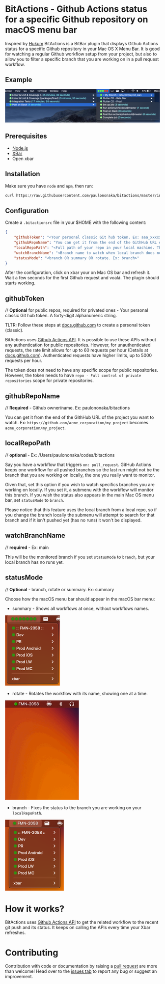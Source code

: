 # BitActions - Github Actions status for a specific Github repository on macOS menu bar

Inspired by [Hukum](https://github.com/abskmj/hukum) BitActions is a BitBar plugin that displays Github Actions status for a specific Github repository in your Mac OS X Menu Bar.
It is good for watching a regular Github workflow setup from your project, but also to allow you to filter a specific branch that you are working on in a pull request workflow.

## Example

![BitActions example showing GitHub Actions status on macOS menu](images/sample.png)

## Prerequisites

- [Node.js](https://nodejs.org/)
- [XBar](https://xbarapp.com/)
- Open xbar

## Installation

Make sure you have `node` and `npm`, then run:
```sh
curl https://raw.githubusercontent.com/paulononaka/bitactions/master/install.sh | bash
```

## Configuration

Create a `.bitactionsrc` file in your $HOME with the following content:

```json
{
    "githubToken": "<Your personal classic Git hub token. Ex: aaa_xxxxxxxxxxxxxxxxxxxxxxxxxxxxxxxxxxxxxxxx>",
    "githubRepoName": "You can get it from the end of the GithHub URL of the project you want to watch.. Ex: acme_corporation/my_project>",
    "localRepoPath": "<Full path of your repo in your local machine. This will serve to automatically watch the branch you are. Ex: /Users/paulononaka/codes/bitactions>",
    "watchBranchName": "<Branch name to watch when local branch does not have any runs on GitHub. Ex: main>",
    "statusMode": "<branch OR summary OR rotate. Ex: branch>"
}
```

After the configuration, click on xbar your on Mac OS bar and refresh it. Wait a few seconds for the first Github request and voalá. The plugin should starts working.

## githubToken
// **Optional** for public repos, required for privated ones - Your personal classic Git hub token. A forty-digit alphanumeric string.

TLTR: Follow these steps at [docs.github.com](https://docs.github.com/en/authentication/keeping-your-account-and-data-secure/managing-your-personal-access-tokens#creating-a-personal-access-token-classic) to create a personal token (classic).

BitActions uses [Github Actions API](https://docs.github.com/en/rest/reference/actions). It is possible to use these APIs without any authentication for public repositories. However, for unauthenticated requests, the rate limit allows for up to 60 requests per hour (Details at [docs.github.com](https://docs.github.com/en/rest/overview/resources-in-the-rest-api#rate-limiting)). Authenticated requests have higher limits, up to 5000 requests per hour.

The token does not need to have any specific scope for public repositories. However, the token  needs to have `repo - Full control of private repositories` scope for private repositories.

## githubRepoName
// **Required** - Github owner/name. Ex: paulononaka/bitactions

You can get it from the end of the GithHub URL of the project you want to watch.
Ex: `https://github.com/acme_corporation/my_project` becomes `acme_corporation/my_project`.

## localRepoPath
// **optional** - Ex: /Users/paulononaka/codes/bitactions

Say you have a workflow that triggers `on: pull_request`. GitHub Actions keeps one workflow for all pushed branches so the last run might not be the branch that you are working on locally, the one you really want to monitor.

Given that, set this option if you wish to watch specifics branches you are working on locally. If you set it, a submenu with the workflow will monitor this branch. If you wish the status also appears in the main Mac OS menu bar, set `statusMode` to `branch`.

Please notice that this feature uses the local branch from a local repo, so if you change the branch locally the submenu will attempt to search for that branch and if it isn't pushed yet (has no runs) it won't be displayed.

## watchBranchName
// **required** - Ex: main

This will be the monitored branch if you set `statusMode` to `branch`, but your local branch has no runs yet.

## statusMode
// **Optional** - branch, rotate or summary. Ex: summary

Choose how the macOS menu bar should appear in the macOS bar menu:

- summary - Shows all workflows at once, without workflows names.

![summary](images/summary.png)

- rotate - Rotates the workflow with its name, showing one at a time.

![rotate](images/rotate.gif)

- branch - Fixes the status to the branch you are working on your `localRepoPath`.

![branch](images/branch.png)

##

# How it works?
BitActions uses [Github Actions API](https://docs.github.com/en/rest/reference/actions) to get the related workflow to the recent git push and its status. It keeps on calling the APIs every time your Xbar refreshes.

# Contributing

Contribution with code or documentation by raising a [pull request](https://github.com/paulononaka/bitactions/pulls) are more than welcome! Head over to the [issues tab](https://github.com/paulononaka/bitactions/issues) to report any bug or suggest an improvement. 